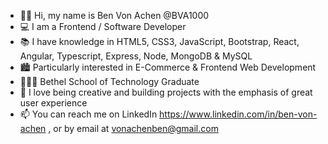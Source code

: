 - 👋🏻 Hi, my name is Ben Von Achen @BVA1000
- 💻 I am a Frontend / Software Developer
- 📚 I have knowledge in HTML5, CSS3, JavaScript, Bootstrap, React, Angular, Typescript, Express, Node, MongoDB & MySQL
- 🏙 Particularly interested in E-Commerce & Frontend Web Development
- 👨🏻‍🎓 Bethel School of Technology Graduate
- 🎨 I love being creative and building projects with the emphasis of great user experience
- 📫 You can reach me on LinkedIn https://www.linkedin.com/in/ben-von-achen , or by email at vonachenben@gmail.com

<!---
BVA1000/BVA1000 is a ✨ special ✨ repository because its `README.md` (this file) appears on your GitHub profile.
You can click the Preview link to take a look at your changes.
--->
